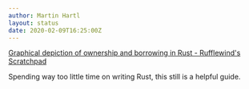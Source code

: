 ```yaml
---
author: Martin Hartl
layout: status
date: 2020-02-09T16:25:00Z
---
```

[Graphical depiction of ownership and borrowing in Rust - Rufflewind's Scratchpad](https://rufflewind.com/2017-02-15/rust-move-copy-borrow)

Spending way too little time on writing Rust, this still is a helpful guide.